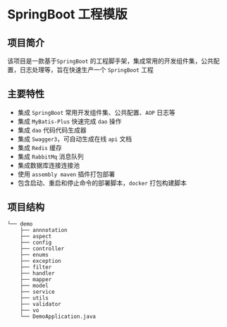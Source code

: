 # SpringBoot 工程模版

## 项目简介

该项目是一款基于`SpringBoot` 的工程脚手架，集成常用的开发组件集，公共配置，日志处理等，旨在快速生产一个 `SpringBoot` 工程

## 主要特性

- 集成 `SpringBoot` 常用开发组件集、公共配置、`AOP` 日志等
- 集成 `MyBatis-Plus` 快速完成 `dao` 操作
- 集成 `dao` 代码代码生成器
- 集成 `Swagger3`，可自动生成在线 `api` 文档
- 集成 `Redis` 缓存
- 集成 `RabbitMq` 消息队列
- 集成数据库连接连接池
- 使用 `assembly maven` 插件打包部署
- 包含启动、重启和停止命令的部署脚本，`docker` 打包构建脚本

## 项目结构

```
└── demo
    ├── annnotation
    ├── aspect
    ├── config
    ├── controller
    ├── enums
    ├── exception
    ├── filter
    ├── handler
    ├── mapper
    ├── model
    ├── service
    ├── utils
    ├── validator
    ├── vo
    └── DemoApplication.java
```

